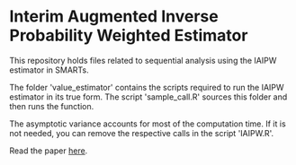# Interim Augmented Inverse Probability Weighted Estimator

This repository holds files related to sequential analysis using the IAIPW estimator in SMARTs. 

The folder 'value_estimator' contains the scripts required to run the IAIPW estimator in its true form. The script 'sample_call.R' sources this folder and then runs the function. 

The asymptotic variance accounts for most of the computation time. If it is not needed, you can remove the respective calls in the script 'IAIPW.R'. 

Read the paper [here](https://onlinelibrary.wiley.com/doi/full/10.1111/biom.13854). 
